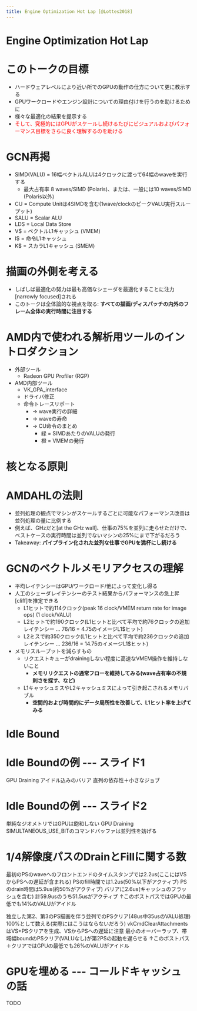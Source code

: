 ```yaml
---
title: Engine Optimization Hot Lap [@Lottes2018]
---
```

# Engine Optimization Hot Lap

# このトークの目標

- ハードウェアレベルにより近い所でのGPUの動作の仕方について更に教示する
- GPUワークロードやエンジン設計についての理由付けを行うのを助けるために
- 様々な最適化の結果を提示する
- <font color="red">そして、究極的にはGPUがスケールし続けるたびにビジュアルおよびパフォーマンス目標をさらに良く理解するのを助ける</font>

# GCN再掲

- SIMD(VALU) = 16幅ベクトルALUは4クロックに渡って64幅のwaveを実行する
    - 最大占有率 8 waves/SIMD (Polaris)、または、一般には10 waves/SIMD (Polaris以外)
- CU = Compute Unitは4SIMDを含む(1wave/clockのピークVALU実行スループット)
- SALU = Scalar ALU
- LDS = Local Data Store
- V\$ = ベクトルL1キャッシュ (VMEM)
- I\$ = 命令L1キャッシュ
- K\$ = スカラL1キャッシュ (SMEM)

# 描画の外側を考える

- しばしば最適化の努力は最も高価なシェーダを最適化することに注力[narrowly focused]される
- このトークは全体論的な視点を取る: **すべての描画/ディスパッチの内外のフレーム全体の実行時間に注目する**

# AMD内で使われる解析用ツールのイントロダクション

- 外部ツール
    - Radeon GPU Profiler (RGP)
- AMD内部ツール
    - VK_GPA_interface
    - ドライバ修正
    - 命令トレースリポート
        - → wave実行の詳細
        - → waveの寿命
        - → CU命令のまとめ
            - 緑 = SIMDあたりのVALUの発行
            - 橙 = VMEMの発行

# 核となる原則

# AMDAHLの法則

- 並列処理の観点でマシンがスケールするごとに可能なパフォーマンス改善は並列処理の量に比例する
- 例えば、GHzだと[at the GHz wall]、仕事の75%を並列に走らせただけで、ベストケースの実行時間は並列でないマシンの25%にまで下がるだろう
- Takeaway: **パイプライン化された並列な仕事でGPUを満杯にし続ける**

# GCNのベクトルメモリアクセスの理解

- 平均レイテンシーはGPU/ワークロード/他によって変化し得る
- 人工のシェーダレイテンシーのテスト結果からパフォーマンスの急上昇[cliff]を推定できる
    - L1ヒットで約114クロック(peak 16 clock/VMEM return rate for image ops) (1 clock/VALU)
    - L2ヒットで約190クロック(L1ヒットと比べて平均で約76クロックの追加レイテンシー ... 76/16 = 4.75のイメージL1\$ヒット)
    - L2ミスで約350クロック(L1ヒットと比べて平均で約236クロックの追加レイテンシー ... 236/16 = 14.75のイメージL1\$ヒット)
- メモリスループットを減らすもの
    - リクエストキューがdrainingしない程度に高速なVMEM操作を維持しないこと
        - **メモリリクエストの通常フローを維持してみる(wave占有率の不規則さを探す、など)**
    - L1キャッシュミスやL2キャッシュミスによって引き起こされるメモリバブル
        - **空間的および時間的にデータ局所性を改善して、L1ヒット率を上げてみる**

# Idle Bound

# Idle Boundの例 --- スライド1

GPU Draining
アイドル込みのバリア
直列の依存性＋小さなジョブ

# Idle Boundの例 --- スライド2

単純なジオメトリではGPUは飽和しない
GPU Draining
SIMULTANEOUS_USE_BITのコマンドバッファは並列性を妨げる

# 1/4解像度パスのDrainとFillに関する数

最初のPSのwaveへのフロントエンドのタイムスタンプでは2.2us(ここにはVSからPSへの遅延が含まれる)
PSのfill時間では1.2us(50%以下がアクティブ)
PSのdrain時間は5.9us(約50%がアクティブ)
バリアに2.6us(キャッシュのフラッシュを含む)
計59.9usのうち51.5usがアクティブ
↑このポストパスではGPUの最低でも14%のVALUがアイドル

独立した第2、第3のPS描画を伴う並列でのPSクリア(48us中35usのVALU処理)
100%として数える(実際にはこうはならないだろう)
vkCmdClearAttachmentsはVS+PSクリアを生成、VSからPSへの遅延に注意
最小のオーバーラップ、帯域幅boundのPSクリア(VALUなし)が第2PSの起動を遅らせる
↑このポストパス＋クリアではGPUの最低でも26%のVALUがアイドル

# GPUを埋める --- コールドキャッシュの話

TODO
